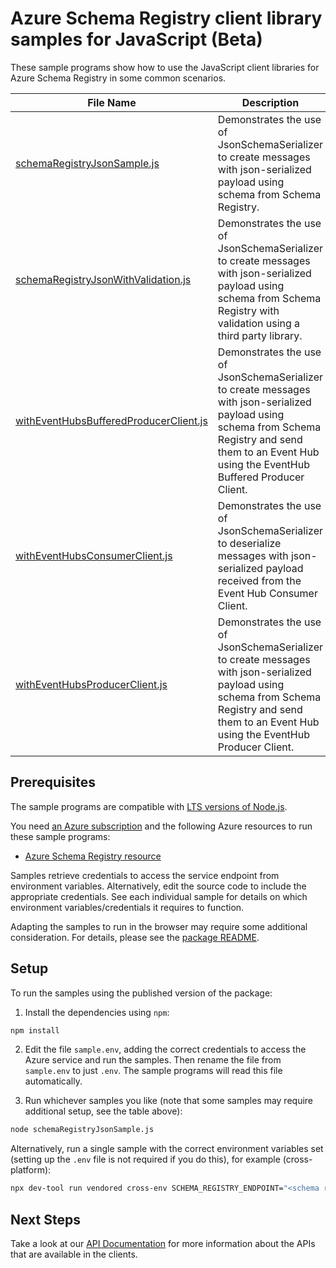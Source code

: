 # Azure Schema Registry client library samples for JavaScript (Beta)

These sample programs show how to use the JavaScript client libraries for Azure Schema Registry in some common scenarios.

| **File Name**                                                                 | **Description**                                                                                                                                                                                           |
| ----------------------------------------------------------------------------- | --------------------------------------------------------------------------------------------------------------------------------------------------------------------------------------------------------- |
| [schemaRegistryJsonSample.js][schemaregistryjsonsample]                       | Demonstrates the use of JsonSchemaSerializer to create messages with json-serialized payload using schema from Schema Registry.                                                                           |
| [schemaRegistryJsonWithValidation.js][schemaregistryjsonwithvalidation]       | Demonstrates the use of JsonSchemaSerializer to create messages with json-serialized payload using schema from Schema Registry with validation using a third party library.                               |
| [withEventHubsBufferedProducerClient.js][witheventhubsbufferedproducerclient] | Demonstrates the use of JsonSchemaSerializer to create messages with json-serialized payload using schema from Schema Registry and send them to an Event Hub using the EventHub Buffered Producer Client. |
| [withEventHubsConsumerClient.js][witheventhubsconsumerclient]                 | Demonstrates the use of JsonSchemaSerializer to deserialize messages with json-serialized payload received from the Event Hub Consumer Client.                                                            |
| [withEventHubsProducerClient.js][witheventhubsproducerclient]                 | Demonstrates the use of JsonSchemaSerializer to create messages with json-serialized payload using schema from Schema Registry and send them to an Event Hub using the EventHub Producer Client.          |

## Prerequisites

The sample programs are compatible with [LTS versions of Node.js](https://github.com/nodejs/release#release-schedule).

You need [an Azure subscription][freesub] and the following Azure resources to run these sample programs:

- [Azure Schema Registry resource][createinstance_azureschemaregistryresource]

Samples retrieve credentials to access the service endpoint from environment variables. Alternatively, edit the source code to include the appropriate credentials. See each individual sample for details on which environment variables/credentials it requires to function.

Adapting the samples to run in the browser may require some additional consideration. For details, please see the [package README][package].

## Setup

To run the samples using the published version of the package:

1. Install the dependencies using `npm`:

```bash
npm install
```

2. Edit the file `sample.env`, adding the correct credentials to access the Azure service and run the samples. Then rename the file from `sample.env` to just `.env`. The sample programs will read this file automatically.

3. Run whichever samples you like (note that some samples may require additional setup, see the table above):

```bash
node schemaRegistryJsonSample.js
```

Alternatively, run a single sample with the correct environment variables set (setting up the `.env` file is not required if you do this), for example (cross-platform):

```bash
npx dev-tool run vendored cross-env SCHEMA_REGISTRY_ENDPOINT="<schema registry endpoint>" SCHEMA_REGISTRY_GROUP="<schema registry group>" node schemaRegistryJsonSample.js
```

## Next Steps

Take a look at our [API Documentation][apiref] for more information about the APIs that are available in the clients.

[schemaregistryjsonsample]: https://github.com/Azure/azure-sdk-for-js/blob/main/sdk/schemaregistry/schema-registry-json/samples/v1-beta/javascript/schemaRegistryJsonSample.js
[schemaregistryjsonwithvalidation]: https://github.com/Azure/azure-sdk-for-js/blob/main/sdk/schemaregistry/schema-registry-json/samples/v1-beta/javascript/schemaRegistryJsonWithValidation.js
[witheventhubsbufferedproducerclient]: https://github.com/Azure/azure-sdk-for-js/blob/main/sdk/schemaregistry/schema-registry-json/samples/v1-beta/javascript/withEventHubsBufferedProducerClient.js
[witheventhubsconsumerclient]: https://github.com/Azure/azure-sdk-for-js/blob/main/sdk/schemaregistry/schema-registry-json/samples/v1-beta/javascript/withEventHubsConsumerClient.js
[witheventhubsproducerclient]: https://github.com/Azure/azure-sdk-for-js/blob/main/sdk/schemaregistry/schema-registry-json/samples/v1-beta/javascript/withEventHubsProducerClient.js
[apiref]: https://learn.microsoft.com/javascript/api/@azure/schema-registry-json
[freesub]: https://azure.microsoft.com/free/
[createinstance_azureschemaregistryresource]: https://aka.ms/schemaregistry
[package]: https://github.com/Azure/azure-sdk-for-js/tree/main/sdk/schemaregistry/schema-registry-json/README.md
